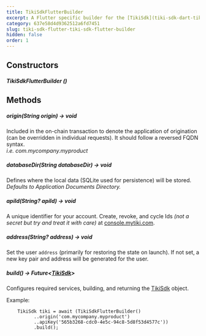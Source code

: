 ```yaml
---
title: TikiSdkFlutterBuilder
excerpt: A Flutter specific builder for the [TikiSdk](tiki-sdk-dart-tiki-sdk) object
category: 637e58d4d9362512a6fd7451
slug: tiki-sdk-flutter-tiki-sdk-flutter-builder
hidden: false
order: 1
---
```


## Constructors

##### TikiSdkFlutterBuilder ()

## Methods

##### origin(String origin) &#8594; void
Included in the on-chain transaction to denote the application of origination (can be overridden in individual requests). It should follow a reversed FQDN syntax.  
_i.e. com.mycompany.myproduct_

##### databaseDir(String databaseDir) &#8594; void
Defines where the local data (SQLite used for persistence) will be stored.  
_Defaults to Application Documents Directory._

##### apiId(String? apiId) &#8594; void
A unique identifier for your account. Create, revoke, and cycle Ids _(not a secret but try and treat it with care)_ at [console.mytiki.com](https://console.mytiki.com).

##### address(String? address) &#8594; void
Set the user `address` (primarily for restoring the state on launch). If not set, a new key pair and address will be generated for the user.

##### build() &#8594; Future&lt;[TikiSdk](tiki-sdk-dart-tiki-sdk)>
Configures required services, building, and returning the [TikiSdk]() object.

Example:
```
    TikiSdk tiki = await (TikiSdkFlutterBuilder()
          ..origin('com.mycompany.myproduct')
          ..apiKey('565b3268-cdc0-4e5c-94c8-5d8f53d4577c'))
          .build();
```

















